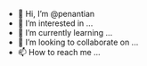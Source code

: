 - 👋 Hi, I’m @penantian
- 👀 I’m interested in ...
- 🌱 I’m currently learning ...
- 💞️ I’m looking to collaborate on ...
- 📫 How to reach me ...

<!---
penantian/penantian is a ✨ special ✨ repository because its `README.md` (this file) appears on your GitHub profile.
You can click the Preview link to take a look at your changes.
--->
